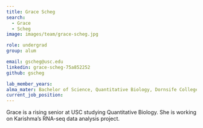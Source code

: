 ```yaml
---
title: Grace Scheg
search:
  - Grace 
  - Scheg
image: images/team/grace-scheg.jpg

role: undergrad
group: alum

email: gscheg@usc.edu
linkedin: grace-scheg-75a852252
github: gscheg

lab_member_years: 
alma_mater: Bachelor of Science, Quantitative Biology, Dornsife College of Letter, Arts and Sciences at USC
current_job_position:
---
```


Grace is a rising senior at USC studying Quantitative Biology. She is working on Karishma’s RNA-seq data analysis project.
